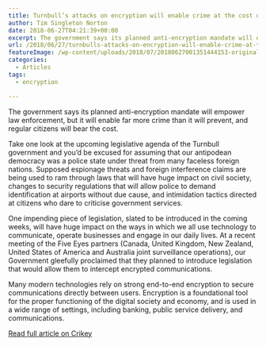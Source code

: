 ```yaml
---
title: Turnbull’s attacks on encryption will enable crime at the cost of our rights
author: Tim Singleton Norton
date: 2018-06-27T04:21:39+00:00
excerpt: The government says its planned anti-encryption mandate will empower law enforcement, but it will enable far more crime than it will prevent, and regular citizens will bear the cost.
url: /2018/06/27/turnbulls-attacks-on-encryption-will-enable-crime-at-the-cost-of-our-rights/
featureImage: /wp-content/uploads/2018/07/20180627001351444153-original.jpg
categories:
  - Articles
tags:
  - encryption

---
```

The government says its planned anti-encryption mandate will empower law enforcement, but it will enable far more crime than it will prevent, and regular citizens will bear the cost.

Take one look at the upcoming legislative agenda of the Turnbull government and you’d be excused for assuming that our antipodean democracy was a police state under threat from many faceless foreign nations. Supposed espionage threats and foreign interference claims are being used to ram through laws that will have huge impact on civil society, changes to security regulations that will allow police to demand identification at airports without due cause, and intimidation tactics directed at citizens who dare to criticise government services.

One impending piece of legislation, slated to be introduced in the coming weeks, will have huge impact on the ways in which we all use technology to communicate, operate businesses and engage in our daily lives. At a recent meeting of the Five Eyes partners (Canada, United Kingdom, New Zealand, United States of America and Australia joint surveillance operations), our Government gleefully proclaimed that they planned to introduce legislation that would allow them to intercept encrypted communications.

Many modern technologies rely on strong end-to-end encryption to secure communications directly between users. Encryption is a foundational tool for the proper functioning of the digital society and economy, and is used in a wide range of settings, including banking, public service delivery, and communications.

[Read full article on Crikey][1]

 [1]: https://www.crikey.com.au/2018/06/27/government-attacks-on-encryption-will-have-huge-impacts-on-the-way-we-live/